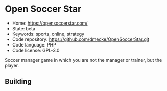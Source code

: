 # Open Soccer Star

- Home: https://opensoccerstar.com/
- State: beta
- Keywords: sports, online, strategy
- Code repository: https://github.com/dmecke/OpenSoccerStar.git
- Code language: PHP
- Code license: GPL-3.0

Soccer manager game in which you are not the manager or trainer, but the player.

## Building
